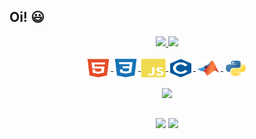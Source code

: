 ## Oi! 😃

<div align="center">
  <a href="https://github.com/vitorhonna">
  <img height="160em" src="https://github-readme-stats.vercel.app/api?username=vitorhonna&show_icons=true&theme=radical&include_all_commits=true&count_private=true">
  <img height="160em" src="https://github-readme-stats.vercel.app/api/top-langs/?username=vitorhonna&layout=compact&langs_count=8&theme=radical">
</div>

<div style="display: inline_block" align="center"><br>
  <img align="center" alt="HTML" height="30" width="40" src="https://github.com/devicons/devicon/blob/master/icons/html5/html5-plain.svg">
  <img align="center" alt="CSS" height="30" width="40" src="https://github.com/devicons/devicon/blob/master/icons/css3/css3-plain.svg">
  <img align="center" alt="JS" height="30" width="40" src="https://github.com/devicons/devicon/blob/master/icons/javascript/javascript-plain.svg">
  <img align="center" alt="C" height="30" width="40" src="https://github.com/devicons/devicon/blob/master/icons/c/c-plain.svg">
  <img align="center" alt="MATLAB" height="30" width="40" src="https://github.com/devicons/devicon/blob/master/icons/matlab/matlab-original.svg">
  <img align="center" alt="Python" height="30" width="40" src="https://github.com/devicons/devicon/blob/master/icons/python/python-original.svg">
  <!-- <img align="center" alt="React" height="30" width="40" src="https://raw.githubusercontent.com/devicons/devicon/master/icons/react/react-original.svg"> -->
  <!-- <img align="center" alt="Node" height="30" width="40" src="https://github.com/devicons/devicon/blob/master/icons/nodejs/nodejs-original.svg"> -->
</div>
 
<br>
<div align="center">
  <img height="160em" src="https://github-readme-stats.vercel.app/api/wakatime?username=@vitorhonna&langs_count=8&theme=radical&layout=compact">
</div>

  
##

<div align="center"> 
  <a href = "mailto:vitorhonna@gmail.com"><img src="https://img.shields.io/badge/Gmail-D14836?style=for-the-badge&logo=gmail&logoColor=white" target="_blank"></a>
  <a href="https://www.linkedin.com/in/vitorhonna/" target="_blank"><img src="https://img.shields.io/badge/-LinkedIn-%230077B5?style=for-the-badge&logo=linkedin&logoColor=white" target="_blank"></a>
</div>
